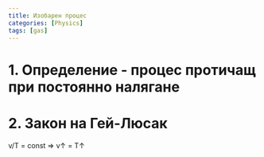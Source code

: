 ```yaml
---
title: Изобарен процес
categories: [Physics]
tags: [gas]
---
```

# 1. Определение - процес протичащ при постоянно налягане
# 2. Закон на Гей-Люсак
v/T = const => v↑ = T↑
